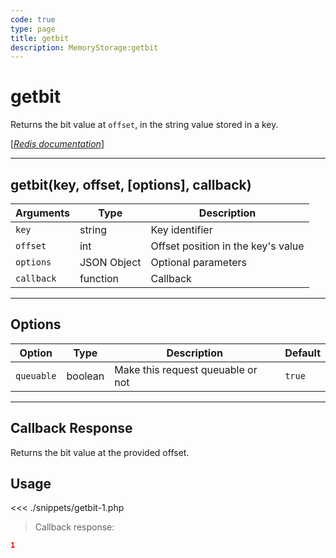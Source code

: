 ```yaml
---
code: true
type: page
title: getbit
description: MemoryStorage:getbit
---
```


# getbit

Returns the bit value at `offset`, in the string value stored in a key.

[[_Redis documentation_]](https://redis.io/commands/getbit)

---

## getbit(key, offset, [options], callback)

| Arguments  | Type        | Description                        |
| ---------- | ----------- | ---------------------------------- |
| `key`      | string      | Key identifier                     |
| `offset`   | int         | Offset position in the key's value |
| `options`  | JSON Object | Optional parameters                |
| `callback` | function    | Callback                           |

---

## Options

| Option     | Type    | Description                       | Default |
| ---------- | ------- | --------------------------------- | ------- |
| `queuable` | boolean | Make this request queuable or not | `true`  |

---

## Callback Response

Returns the bit value at the provided offset.

## Usage

<<< ./snippets/getbit-1.php

> Callback response:

```json
1
```
